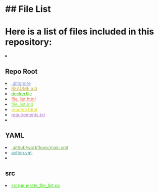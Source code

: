 # ## File List

# Here is a list of files included in this repository:

<li><h2>Repo Root</h2></li>
<li><a href="https://github.com/Nick2bad4u/generate-repo-file-list/blob/main/.gitignore" style="color: #828fd0;">.gitignore</a></li>
<li><a href="https://github.com/Nick2bad4u/generate-repo-file-list/blob/main/README.md" style="color: #cbb34b;">README.md</a></li>
<li><a href="https://github.com/Nick2bad4u/generate-repo-file-list/blob/main/dockerfile" style="color: #46c80d;">dockerfile</a></li>
<li><a href="https://github.com/Nick2bad4u/generate-repo-file-list/blob/main/file_list.html" style="color: #fb785b;">file_list.html</a></li>
<li><a href="https://github.com/Nick2bad4u/generate-repo-file-list/blob/main/file_list.md" style="color: #82e736;">file_list.md</a></li>
<li><a href="https://github.com/Nick2bad4u/generate-repo-file-list/blob/main/readme.html" style="color: #dad50a;">readme.html</a></li>
<li><a href="https://github.com/Nick2bad4u/generate-repo-file-list/blob/main/requirements.txt" style="color: #b17cca;">requirements.txt</a></li>
<li><h2>YAML</h2></li>
<li><a href="https://github.com/Nick2bad4u/generate-repo-file-list/blob/main/.github/workflows/main.yml" style="color: #70a847;">.github/workflows/main.yml</a></li>
<li><a href="https://github.com/Nick2bad4u/generate-repo-file-list/blob/main/action.yml" style="color: #3c999c;">action.yml</a></li>
<li><h2>src</h2></li>
<li><a href="https://github.com/Nick2bad4u/generate-repo-file-list/blob/main/src/generate_file_list.py" style="color: #34d901;">src/generate_file_list.py</a></li>
</ul>